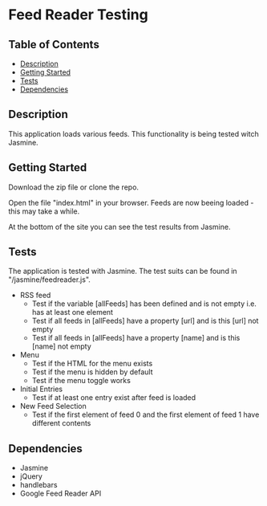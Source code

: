 
# Feed Reader Testing

## Table of Contents

* [Description](#description)
* [Getting Started](#getting-started)
* [Tests](#tests)
* [Dependencies](#dependencies)

## Description
This application loads various feeds. This functionality is being tested witch Jasmine.

## Getting Started
Download the zip file or clone the repo. 

Open the file "index.html" in your browser. Feeds are now beeing loaded - this may take a while.

At the bottom of the site you can see the test results from Jasmine.

## Tests
The application is tested with Jasmine. The test suits can be found in "/jasmine/feedreader.js".
 - RSS feed
	 - Test if the variable [allFeeds] has been defined and is not empty i.e. has at least one element
	 - Test if all feeds in [allFeeds] have a property [url] and is this [url] not empty
	 - Test if all feeds in [allFeeds] have a property [name] and is this [name] not empty
 - Menu
	 - Test if the HTML for the menu exists
	 - Test if the menu is hidden by default
	 - Test if the menu toggle works
 - Initial Entries
	 - Test if at least one entry exist after feed is loaded
 - New Feed Selection
	 - Test if the first element of feed 0 and the first element of feed 1 have different contents

## Dependencies
* Jasmine
* jQuery
* handlebars
* Google Feed Reader API
